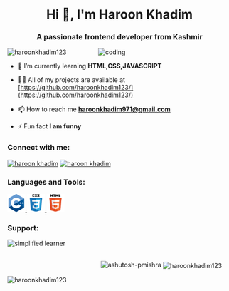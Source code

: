 <!DOCTYPE html>
<html lang="en">

<head>
    <meta charset="UTF-8">
    <meta name="viewport" content="width=device-width, initial-scale=1.0">
    <title>Document</title>
</head>

<body>
    <h1 align="center">Hi 👋, I'm Haroon Khadim</h1>
    <h3 align="center">A passionate frontend developer from Kashmir</h3>
    <img align="right" alt="coding" width="300"
        src="https://camo.githubusercontent.com/4d9f5ecceb711eec6e2018f38a5677dc657c9738d4a65ba3b928c41c0a45b439/68747470733a2f2f6d69726f2e6d656469756d2e636f6d2f6d61782f313336302f302a37513379765349765f7430696f4a2d5a2e676966">

   <p align="left"> <img
    src="https://komarev.com/ghpvc/?username=haroonkhadim123&label=Profile%20views&color=0e75b6&style=flat"
    alt="haroonkhadim123" /> </p>

- 🌱 I’m currently learning **HTML,CSS,JAVASCRIPT**

- 👨‍💻 All of my projects are available at
[https://github.com/haroonkhadim123/](https://github.com/haroonkhadim123/)

- 📫 How to reach me **haroonkhadim971@gmail.com**

- ⚡ Fun fact **I am funny**

<h3 align="left">Connect with me:</h3>
<p align="left">
    <a href="https://fb.com/haroon khadim" target="blank"><img align="center"
            src="https://raw.githubusercontent.com/rahuldkjain/github-profile-readme-generator/master/src/images/icons/Social/facebook.svg"
            alt="haroon khadim" height="30" width="40" /></a>
    <a href="https://instagram.com/haroon khadim" target="blank"><img align="center"
            src="https://raw.githubusercontent.com/rahuldkjain/github-profile-readme-generator/master/src/images/icons/Social/instagram.svg"
            alt="haroon khadim" height="30" width="40" /></a>
</p>

<h3 align="left">Languages and Tools:</h3>
<p align="left"> <a href="https://www.w3schools.com/cpp/" target="_blank" rel="noreferrer"> <img
            src="https://raw.githubusercontent.com/devicons/devicon/master/icons/cplusplus/cplusplus-original.svg"
            alt="cplusplus" width="40" height="40" /> </a> <a href="https://www.w3schools.com/css/" target="_blank"
        rel="noreferrer"> <img
            src="https://raw.githubusercontent.com/devicons/devicon/master/icons/css3/css3-original-wordmark.svg"
            alt="css3" width="40" height="40" /> </a> <a href="https://www.w3.org/html/" target="_blank"
        rel="noreferrer"> <img
            src="https://raw.githubusercontent.com/devicons/devicon/master/icons/html5/html5-original-wordmark.svg"
            alt="html5" width="40" height="40" /> </a> </p>
            <h3 align="left">Support:</h3>
<p><a href="https://www.buymeacoffee.com/simplified"> <img align="left"
            src="https://cdn.buymeacoffee.com/buttons/v2/default-yellow.png" height="50" width="210"
            alt="simplified learner" /></a></p><br><br>
             <p><img align="left"
            src="https://github-readme-stats.vercel.app/api/top-langs?username=ashutosh-pmishra&show_icons=true&locale=en&layout=compact"
            alt="ashutosh-pmishra" /></p>

           

<p>&nbsp;<img align="center"
        src="https://github-readme-stats.vercel.app/api?username=haroonkhadim123&show_icons=true&locale=en"
        alt="haroonkhadim123" /></p>

<p><img align="center" src="https://github-readme-streak-stats.herokuapp.com/?user=haroonkhadim123&"
        alt="haroonkhadim123" /></p>
   
    

   
              
               

   
    
